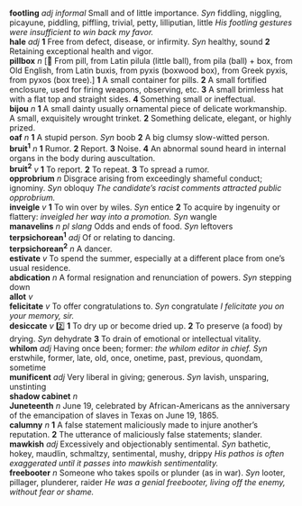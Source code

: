 __footling__ _adj_ _informal_ Small and of little importance. _Syn_ fiddling, niggling, picayune, piddling, piffling, trivial, petty, lilliputian, little _His footling gestures were insufficient to win back my favor._  
__hale__ _adj_ __1__ Free from defect, disease, or infirmity. _Syn_ healthy, sound __2__ Retaining exceptional health and vigor.  
__pillbox__ _n_ [:scroll: From pill, from Latin pilula (little ball), from pila (ball) + box, from Old English, from Latin buxis, from pyxis (boxwood box), from Greek pyxis, from pyxos (box tree).] __1__ A small container for pills. __2__ A small fortified enclosure, used for firing weapons, observing, etc. __3__ A small brimless hat with a flat top and straight sides. __4__ Something small or ineffectual.  
__bijou__ _n_ __1__ A small dainty usually ornamental piece of delicate workmanship. A small, exquisitely wrought trinket. __2__ Something delicate, elegant, or highly prized.  
__oaf__ _n_ __1__ A stupid person. _Syn_ boob __2__ A big clumsy slow-witted person.  
__bruit<sup>1</sup>__ _n_ __1__ Rumor. __2__ Report. __3__ Noise. __4__ An abnormal sound heard in internal organs in the body during auscultation.  
__bruit<sup>2</sup>__ _v_ __1__ To report. __2__ To repeat. __3__ To spread a rumor.  
__opprobrium__ _n_ Disgrace arising from exceedingly shameful conduct; ignominy. _Syn_ obloquy _The candidate’s racist comments attracted public opprobrium._  
__inveigle__ _v_ __1__ To win over by wiles. _Syn_ entice __2__ To acquire by ingenuity or flattery: _inveigled her way into a promotion._ _Syn_ wangle  
__manavelins__ _n pl_ _slang_ Odds and ends of food. _Syn_ leftovers  
__terpsichorean<sup>1</sup>__ _adj_ Of or relating to dancing.  
__terpsichorean<sup>2</sup>__ _n_ A dancer.  
__estivate__ _v_ To spend the summer, especially at a different place from one’s usual residence.  
__abdication__ _n_ A formal resignation and renunciation of powers. _Syn_ stepping down  
__allot__ _v_  
__felicitate__ _v_ To offer congratulations to. _Syn_ congratulate _I felicitate you on your memory, sir._  
__desiccate__ _v_ :two: __1__ To dry up or become dried up. __2__ To preserve (a food) by drying. _Syn_ dehydrate __3__ To drain of emotional or intellectual vitality.  
__whilom__ _adj_ Having once been; former: _the whilom editor in chief._ _Syn_ erstwhile, former, late, old, once, onetime, past, previous, quondam, sometime  
__munificent__ _adj_ Very liberal in giving; generous. _Syn_ lavish, unsparing, unstinting  
__shadow cabinet__ _n_  
__Juneteenth__ _n_ June 19, celebrated by African-Americans as the anniversary of the emancipation of slaves in Texas on June 19, 1865.  
__calumny__ _n_ __1__ A false statement maliciously made to injure another’s reputation. __2__ The utterance of maliciously false statements; slander.  
__mawkish__ _adj_ Excessively and objectionably sentimental. _Syn_ bathetic, hokey, maudlin, schmaltzy, sentimental, mushy, drippy _His pathos is often exaggerated until it passes into mawkish sentimentality._  
__freebooter__ _n_ Someone who takes spoils or plunder (as in war). _Syn_ looter, pillager, plunderer, raider _He was a genial freebooter, living off the enemy, without fear or shame._  
